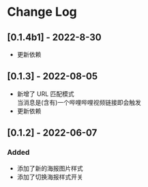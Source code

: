 # Change Log

## [0.1.4b1] - 2022-8-30

- 更新依赖

## [0.1.3] - 2022-08-05

- 新增了 URL 匹配模式  
   当消息是(含有)一个哔哩哔哩视频链接即会触发
- 更新依赖

## [0.1.2] - 2022-06-07

### Added

- 添加了新的海报图片样式
- 添加了切换海报样式开关
